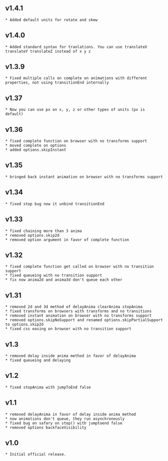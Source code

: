 
v1.4.1
---------------------
	
	* Added default units for rotate and skew

v1.4.0
---------------------
	
	* Added standard syntax for tranlations. You can use translateX translateY translateZ instead of x y z

v1.3.9
---------------------
	
	* Fixed multiple calls on complete on animations with different properties, not using transitionEnd internally

v1.37
---------------------
	
	* Now you can use px on x, y, z or other types of units (px is default)

v1.36
---------------------
	
	* fixed complete function on browser with no transforms support
	* moved complete on options
	* added options.skipInstant

v1.35
---------------------
	
	* bringed back instant animation on browser with no transforms support

v1.34
---------------------

	* fixed stop bug now it unbind transitionEnd

v1.33
---------------------
	
	* fixed chaining more than 3 anima
	* removed options.skip2d
	* removed option argument in favor of complete function

v1.32
---------------------

	* fixed complete function get called on browser with no transition support
	* fixed queueing with no transition support
	* fix now anima2d and anima3d don't queue each other

v1.31
---------------------

	* removed 2d and 3d method of delayAnima clearAnima stopAnima
	* fixed transforms on browsers with transforms and no transitions
	* removed instant animation on browser with no transforms support
	* removed options.skipNoSupport and renamed options.skipPartialSupport to options.skip2d
	* fixed css easing on browser with no transition support

v1.3
---------------------

	* removed delay inside anima method in favor of delayAnima
	* fixed queueing and delaying

v1.2
---------------------

	* fixed stopAnima with jumpToEnd false

v1.1
---------------------

	* removed delayAnima in favor of delay inside anima method
	* now animations don't queue, they run asynchronously
	* fixed bug on safary on stop() with jumptoend false
	* removed options backfaceVisibility

v1.0
---------------------

	* Initial official release.
